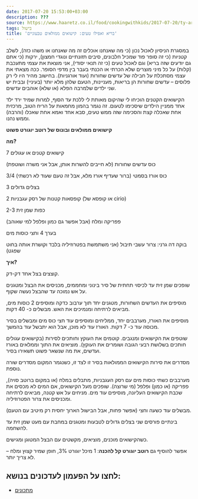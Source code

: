 ```yaml
---
date: 2017-07-20 15:53:00+03:00
description: ???
source: https://www.haaretz.co.il/food/cookingwithkids/2017-07-20/ty-article/0000017f-f8ea-d2d5-a9ff-f8ee0ef40000
tags: בישול
title: 'בריא ואפילו טעים: קישואים ממולאים טבעוניים'
---
```


במסגרת הניסיון לאכול נכון (כי מה שאנחנו אוכלים זה מה שאנחנו או משהו כזה), לשלב קטניות (כי זה סופר פוד שמכיל חלבונים, סיבים תזונתיים ונוגדי חמצון), ירקות (כי אתם גם יודעים שזה בריא) וגם לאכול טעים (כי זה תנאי יסודי), אני מוצאת את עצמי מתעכבת (קלות) על כל מיני מוצרים שלא הכרתי או הכנתי בעבר בין מדפי הסופר. ככה מצאתי את עצמי מסתכלת על חבילה של עדשים שחורות (ועוד אורגניות). בחישוב מהיר היו לי רק פלוסים – עדשים שחורות הן בריאות, מעניינות, הטעם שלהן מלא יותר (בעיניי) ובבית יש שני ילדים שלמרבה הפלא (או שלא) אוהבים עדשים.

הקישואים הקטנים הוכיחו לי שהיקום מאותת לי ללכת עד הסוף, למרות שמיד ירד ילד אחד ממניין הילדים שיסכימו לטעום. זה נגמר בהמון מחמאות על הריח הטוב, מרכזית אחת שאכלה קצת והסכימה שזה ממש טעים, סבא אחד ואמא אחת שאכלו (והרבה) וממש נהנו.

**קישואים ממולאים ובונוס של רוטב יוגורט פשוט**

**מה?**

7 קישואים קטנים או עגולים

כוס עדשים שחורות (לא חייבים להשרות אותן, אבל אני משרה ושוטפת)

3/4 כוס אורז בסמטי (ברור שעדיף אורז מלא, אבל זה טעם שעוד לא רכשתי)

3 בצלים גדולים

2 קופסאות קטנות של רסק עגבניות (או קופסא של cirio)

2-3 כפות שמן זית

פפריקה ומלח (אבל אפשר גם כמון ופלפל למי שאוהב)

בערך 4 וחצי כוסות מים

בוקה דה גרני: צרור עשבי תיבול (אני משתמשת בפטרוזיליה בלבד וקושרת אותה בחוט שפגט)

**איך?**

קוצצים בצל אחד דק-דק.

שופכים שמן זית עד לכיסוי תחתית של סיר בינוני ומחממים, מכניסים את הבצל ומטגנים על אש נמוכה עד שהבצל נעשה שקוף.

מוסיפים את העדשים השחורות, מטגנים יחד תוך ערבוב כדקה ומוסיפים 2 כוסות מים, מביאים לרתיחה ומנמיכים את האש. מבשלים כ- 40 דקות.

מוסיפים את האורז, מערבבים יחד, ממליחים ומוסיפים עוד חצי כוס מים ומבשלים בסיר מכוסה עוד כ- 7 דקות. האורז עוד לא מוכן, אבל הוא יתבשל עוד בהמשך.

שוטפים את הקישואים ומנגבים. קוטמים את העוקץ וחותכים לסירות (בקישואים עגולים חותכים בשלושת רבעי הגובה ושומרים את העוקץ). מוציאים את התוך וממלאים באורז ועדשים, את מה שנשאר פשוט תשאירו בסיר.

מסדרים את סירות הקישואים הממולאות בסיר זו לצד זו, כשנגמר המקום מסדרים שורה נוספת.

מערבבים כשתי כוסות מים עם רסק העגבניות, מתבלים במלח (או במקום ברוטב סויה), פפריקה (או כמון) ופלפל (מי שרוצה). שופכים מעל הקישואים, אם המים לא מכסים את שכבת הקישואים העליונה, מוסיפים עוד מים. מניחים על אש קטנה, מביאים לרתיחה ומכניסים את צרור הפטרוזיליה.

מבשלים עוד כשעה וחצי (אפשר פחות, אבל הבישול הארוך יחסית רק מיטיב עם הטעם).

בינתיים פורסים שני בצלים גדולים לטבעות ומטגנים במחבת עם מעט שמן זית עד להשחמה.

כשהקישואים מוכנים, מוציאים, מקשטים עם הבצל המטוגן ומגישים.

אפשר להוסיף גם **רוטב יוגורט קל להכנה**: 1 מיכל יוגורט 3%, חופן שמיר קצוץ ומלח – לא צריך יותר.

לחצו על הפעמון לעדכונים בנושא:
------------------------------

* [מתכונים](/ty-tag/recipes-0000017f-da28-dea8-a77f-de6a4ba50000)